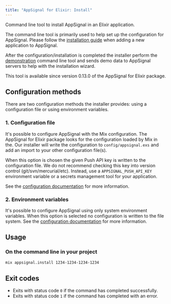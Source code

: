 ```yaml
---
title: "AppSignal for Elixir: Install"
---
```


Command line tool to install AppSignal in an Elixir application.

The command line tool is primarily used to help set up the configuration for AppSignal. Please follow the [installation guide](/getting-started/new-application.html) when adding a new application to AppSignal.

After the configuration/installation is completed the installer perform the [demonstration](demo.html) command line tool and sends demo data to AppSignal servers to help with the installation wizard.

This tool is available since version 0.13.0 of the AppSignal for Elixir package.

## Configuration methods

There are two configuration methods the installer provides: using a configuration file or using environment variables.

### 1. Configuration file

It's possible to configure AppSignal with the Mix configuration. The AppSignal for Elixir package looks for the configuration loaded by Mix in the. Our installer will write the configuration to `config/appsignal.exs` and add an import to your other configuration file(s).

When this option is chosen the given Push API key is written to the configuration file. We do not recommend checking this key into version control (git/svn/mercurial/etc). Instead, use a `APPSIGNAL_PUSH_API_KEY` environment variable or a secrets management tool for your application.

See the [configuration documentation](/elixir/configuration) for more information.

### 2. Environment variables

It's possible to configure AppSignal using only system environment variables. When this option is selected no configuration is written to the file system. See the [configuration documentation](/elixir/configuration) for more information.

## Usage

### On the command line in your project

```bash
mix appsignal.install 1234-1234-1234-1234
```

## Exit codes

- Exits with status code `0` if the command has completed successfully.
- Exits with status code `1` if the command has completed with an error.
